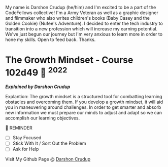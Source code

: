 My name is Darshon Crudup (he/him) and I'm excited to be a part of the CodeFellows collective! I'm a Army Veteran as well as a graphic designer and filmmaker who also writes children's books (Baby Casey and the Golden Cookie) (Nufee's Adventure). I decided to enter the tech industry to transition into a new profession which will increase my earning potential. We've just begun our journey but I'm very anxious to learn more in order to hone my skills.  Open to feed back.  Thanks.

# The Growth Mindset - Course 102d49 :calendar: <sup>2022</sup>
***Explained by Darshon Crudup***

Explantion:  The growth mindset is a structured tool for combatting learning obstacles and overcoming them.  If you develop a growth mindset, it will aid you in maneuvering around challenges.  In order to get smarter and absorb new information we must prepare our minds to adjust and adapt so we can accomplish our learning objectives.



 :loudspeaker: REMINDER
- [ ] Stay Focused
- [ ] Stick With It / Sort Out the Problem
- [ ] Ask for Help

Visit My Github Page @ [Darshon Crudup](https://github.com/darshon-crudup)
